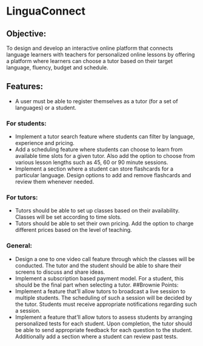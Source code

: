 # LinguaConnect
## Objective:
 To design and develop an interactive online platform that connects language learners with
 teachers for personalized online lessons by offering a platform where learners can choose a
 tutor based on their target language, fluency, budget and schedule.
## Features:
 - A user must be able to register themselves as a tutor (for a set of languages) or a student.

### For students:
 - Implement a tutor search feature where students can filter by language, experience and
 pricing.
 - Add a scheduling feature where students can choose to learn from available time slots for a
 given tutor. Also add the option to choose from various lesson lengths such as 45, 60 or 90
 minute sessions.
 - Implement a section where a student can store flashcards for a particular language. Design
 options to add and remove flashcards and review them whenever needed.

### For tutors:
 - Tutors should be able to set up classes based on their availability. Classes will be set
 according to time slots.
 - Tutors should be able to set their own pricing. Add the option to charge different prices based
 on the level of teaching.
 ### General:
 - Design a one to one video call feature through which the classes will be conducted. The tutor
 and the student should be able to share their screens to discuss and share ideas.
 - Implement a subscription based payment model. For a student, this should be the final part
 when selecting a tutor.
 ##Brownie Points:
 - Implement a feature that’ll allow tutors to broadcast a live session to multiple students. The
 scheduling of such a session will be decided by the tutor. Students must receive appropriate
 notifications regarding such a session.
 - Implement a feature that’ll allow tutors to assess students by arranging personalized tests for
 each student. Upon completion, the tutor should be able to send appropriate feedback for each
 question to the student. Additionally add a section where a student can review past tests.
